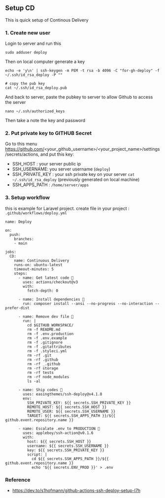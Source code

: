 ## Setup CD
This is quick setup of Continous Delivery


### 1. Create new user
Login to server and run this
```
sudo adduser deploy
```
Then on local computer generate a key 
```
echo -e 'y\n' | ssh-keygen -m PEM -t rsa -b 4096 -C "for-gh-deploy" -f ~/.ssh/id_rsa_deploy -P ""

# copy the pub key
cat ~/.ssh/id_rsa_deploy.pub
```
And back to server, paste the pubkey to server to allow Github to access the server
```
nano ~/.ssh/authorized_keys
```
Then take a note the key and password

### 2. Put private key to GITHUB Secret 
Go to this menu https://github.com/<your_github_username>/<your_project_name>/settings/secrets/actions, and put this key:
- SSH_HOST : your server public ip 
- SSH_USERNAME: you server username (`deploy`)
- SSH_PRIVATE_KEY : your ssh private key on your server `cat ~/.ssh/id_rsa_deploy` (previously generated on local machine)
- SSH_APPS_PATH : `/home/server/apps`

### 3. Setup workflow
this is example for Laravel project.
create file in your project : `.github/workflows/deploy.yml`
```
name: Deploy

on:
  push:
    branches:
    - main

jobs:
  CD:
    name: Continuous Delivery
    runs-on: ubuntu-latest
    timeout-minutes: 5
    steps:
      - name: Get latest code 🚚
        uses: actions/checkout@v3
        with:
          fetch-depth: 0

      - name: Install dependencies 📡
        run: composer install --ansi --no-progress --no-interaction --prefer-dist

      - name: Remove dev file 🚮
        run: |
          cd $GITHUB_WORKSPACE/
          rm -f README.md
          rm -f .env.production
          rm -f .env.example
          rm -f .gitignore
          rm -f .gitattributes
          rm -f .styleci.yml
          rm -rf .git
          rm -rf .github
          rm -rf _.github
          rm -rf storage
          rm -rf tests
          rm -rf node_modules
          ls -al 

      - name: Ship codes 🚢
        uses: easingthemes/ssh-deploy@v4.1.8
        env:
          SSH_PRIVATE_KEY: ${{ secrets.SSH_PRIVATE_KEY }}
          REMOTE_HOST: ${{ secrets.SSH_HOST }}
          REMOTE_USER: ${{ secrets.SSH_USERNAME }}
          TARGET: ${{ secrets.SSH_APPS_PATH }}/${{ github.event.repository.name }}

      - name: Escalate .env to PRODUCTION 👑
        uses: appleboy/ssh-action@v0.1.6
        with:
          host: ${{ secrets.SSH_HOST }}
          username: ${{ secrets.SSH_USERNAME }}
          key: ${{ secrets.SSH_PRIVATE_KEY }}
          script: |
            cd ${{ secrets.SSH_APPS_PATH }}/${{ github.event.repository.name }}
            echo '${{ secrets.ENV_PROD }}' > .env

```


### Reference
- https://dev.to/s1hofmann/github-actions-ssh-deploy-setup-l7h
